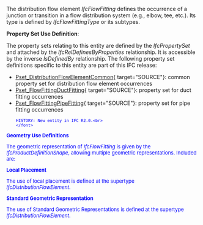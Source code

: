 ﻿The distribution flow element _IfcFlowFitting_ defines the occurrence of a junction or transition in a flow distribution system (e.g., elbow, tee, etc.). Its type is defined by _IfcFlowFittingType_ or its subtypes.

****Property Set Use Definition****:

The property sets relating to this entity are defined by the _IfcPropertySet_ and attached by the _IfcRelDefinesByProperties_ relationship. It is accessible by the inverse _IsDefinedBy_ relationship. The following property set definitions specific to this entity are part of this IFC release:

* [Pset_DistributionFlowElementCommon](../../psd/IfcSharedBldgServiceElements/Pset_DistributionFlowElementCommon.xml){ target="SOURCE"}: common property set for distribution flow element occurrences 
* [Pset_FlowFittingDuctFitting](../../psd/IfcSharedBldgServiceElements/Pset_FlowFittingDuctFitting.xml){ target="SOURCE"}: property set for duct fitting occurrences 
* [Pset_FlowFittingPipeFitting](../../psd/IfcSharedBldgServiceElements/Pset_FlowFittingPipeFitting.xml){ target="SOURCE"}: property set for pipe fitting occurrences 

> <font color="#0000ff" size="-1">
    	HISTORY: New entity in IFC R2.0.<br>
    	</font>

**Geometry Use Definitions**

The geometric representation of _IfcFlowFitting_ is given by the _IfcProductDefinitionShape_, allowing multiple geometric representations. Included are:

**Local Placement**

The use of local placement is defined at the supertype _IfcDistributionFlowElement_.

**Standard Geometric Representation**

The use of Standard Geometric Representations is defined at the supertype _IfcDistributionFlowElement_.
